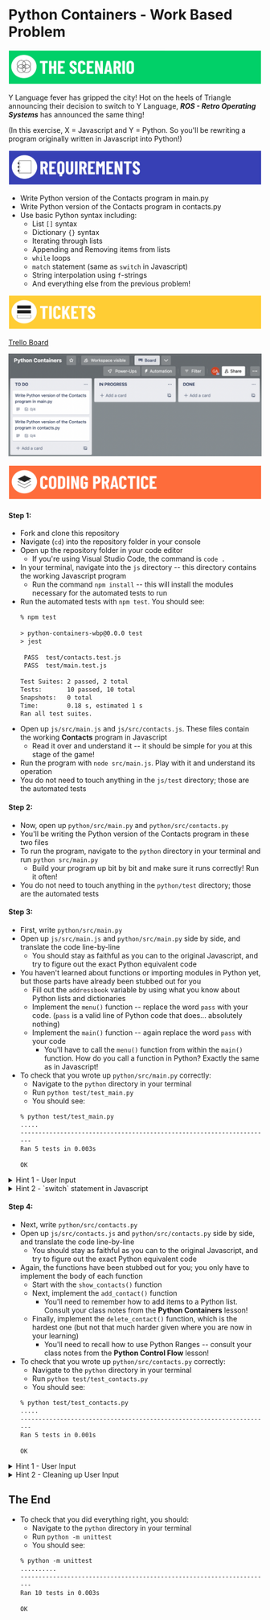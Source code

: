 # Python Containers - Work Based Problem

![scenario](/assets/banner-scenario.png)

Y Language fever has gripped the city! Hot on the heels of Triangle announcing their decision to switch to Y Language, ***ROS - Retro Operating Systems*** has announced the same thing!

<!-- Remember the **Contacts** program you helped write, what seems like a long, long time ago?

Now you'll be rewriting the **Contacts** program into Y Language.

Good luck! -->

(In this exercise, X = Javascript and Y = Python. So you'll be rewriting a program originally written in Javascript into Python!)

![requirements](/assets/banner-requirements.png)

- Write Python version of the Contacts program in main.py
- Write Python version of the Contacts program in contacts.py 
- Use basic Python syntax including:
  - List `[]` syntax
  - Dictionary `{}` syntax
  - Iterating through lists
  - Appending and Removing items from lists
  - `while` loops
  - `match` statement (same as `switch` in Javascript)
  - String interpolation using `f`-strings
  - And everything else from the previous problem!

![tickets](/assets/banner-tickets.png)

[Trello Board](https://trello.com/b/gndzk6Iz/python-containers)

![trello board](/assets/M4L1.3-python-containers-trello-board.png)

![coding practice](/assets/banner-coding.png)

#### Step 1:

- Fork and clone this repository
- Navigate (`cd`) into the repository folder in your console
- Open up the repository folder in your code editor
  - If you're using Visual Studio Code, the command is `code .`
- In your terminal, navigate into the `js` directory -- this directory contains the working Javascript program
  - Run the command `npm install` -- this will install the modules necessary for the automated tests to run
- Run the automated tests with `npm test`. You should see:
  ```
  % npm test

  > python-containers-wbp@0.0.0 test
  > jest

   PASS  test/contacts.test.js
   PASS  test/main.test.js

  Test Suites: 2 passed, 2 total
  Tests:       10 passed, 10 total
  Snapshots:   0 total
  Time:        0.18 s, estimated 1 s
  Ran all test suites.
  ```
- Open up `js/src/main.js` and `js/src/contacts.js`. These files contain the working **Contacts** program in Javascript
  <!-- - You'll recall that you worked on this before! The new addition here is the implementation of the `deleteContact()` function, which previously was not yet implemented -->
  - Read it over and understand it -- it should be simple for you at this stage of the game!
- Run the program with `node src/main.js`. Play with it and understand its operation
- You do not need to touch anything in the `js/test` directory; those are the automated tests

#### Step 2:

- Now, open up `python/src/main.py` and `python/src/contacts.py`
- You'll be writing the Python version of the Contacts program in these two files
- To run the program, navigate to the `python` directory in your terminal and run  `python src/main.py`
  - Build your program up bit by bit and make sure it runs correctly! Run it often!
- You do not need to touch anything in the `python/test` directory; those are the automated tests

#### Step 3:

- First, write `python/src/main.py`
- Open up `js/src/main.js` and `python/src/main.py` side by side, and translate the code line-by-line
  - You should stay as faithful as you can to the original Javascript, and try to figure out the exact Python equivalent code
- You haven't learned about functions or importing modules in Python yet, but those parts have already been stubbed out for you
  - Fill out the `addressbook` variable by using what you know about Python lists and dictionaries
  - Implement the `menu()` function -- replace the word `pass` with your code. (`pass` is a valid line of Python code that does... absolutely nothing)
  - Implement the `main()` function -- again replace the word `pass` with your code
    - You'll have to call the `menu()` function from within the `main()` function. How do you call a function in Python? Exactly the same as in Javascript!
- To check that you wrote up `python/src/main.py` correctly:
  - Navigate to the `python` directory in your terminal
  - Run `python test/test_main.py`
  - You should see:
  ```
  % python test/test_main.py
  .....
  ----------------------------------------------------------------------
  Ran 5 tests in 0.003s

  OK
  ```

<details>
<summary>Hint 1 - User Input</summary>

You do not need `prompt-sync` in Python, as Python already has prompting built in. So these lines do not need to be translated to Python

```js
const promptSync = require('prompt-sync');
const prompt = promptSync({ sigint: true });
```

How do you prompt a user in Python? That was covered in the **Control Flow in Python** lesson!
</details>

<details>
<summary>Hint 2 - `switch` statement in Javascript</summary>

In Python, the [`match` statement](https://docs.python.org/3.10/whatsnew/3.10.html#pep-634-structural-pattern-matching) is the equivalent of the `switch` statement in Javascript
</details>

#### Step 4:

- Next, write `python/src/contacts.py`
- Open up `js/src/contacts.js` and `python/src/contacts.py` side by side, and translate the code line-by-line
  - You should stay as faithful as you can to the original Javascript, and try to figure out the exact Python equivalent code
- Again, the functions have been stubbed out for you; you only have to implement the body of each function
  - Start with the `show_contacts()` function
  - Next, implement the `add_contact()` function
    - You'll need to remember how to add items to a Python list. Consult your class notes from the **Python Containers** lesson!
  - Finally, implement the `delete_contact()` function, which is the hardest one (but not that much harder given where you are now in your learning)
    - You'll need to recall how to use Python Ranges -- consult your class notes from the **Python Control Flow** lesson!
- To check that you wrote up `python/src/contacts.py` correctly:
  - Navigate to the `python` directory in your terminal
  - Run `python test/test_contacts.py`
  - You should see:
  ```
  % python test/test_contacts.py
  .....
  ----------------------------------------------------------------------
  Ran 5 tests in 0.001s

  OK
  ```

<details>
<summary>Hint 1 - User Input</summary>

You do not need `prompt-sync` in Python, as Python already has prompting built in. So these lines do not need to be translated to Python

```js
const promptSync = require('prompt-sync');
const prompt = promptSync({ sigint: true });
```

How do you prompt a user in Python? That was covered in the **Control Flow in Python** lesson!
</details>

<details>
<summary>Hint 2 - Cleaning up User Input</summary>

Whenever a user is prompted for information, you should always sanitize the input by removing extra spaces before and after. This is accomplished in Javascript using the `.trim()` method, and in Python the equivalent is the `.strip()` method.
</details>

## The End

- To check that you did everything right, you should:
  - Navigate to the `python` directory in your terminal
  - Run `python -m unittest`
  - You should see:
  ```
  % python -m unittest
  ..........
  ----------------------------------------------------------------------
  Ran 10 tests in 0.003s

  OK
